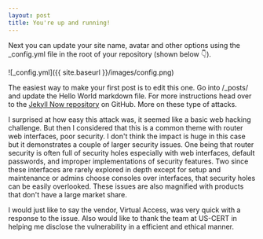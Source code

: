 ```yaml
---
layout: post
title: You're up and running!
---
```


Next you can update your site name, avatar and other options using the _config.yml file in the root of your repository (shown below :point_down:).

![_config.yml]({{ site.baseurl }}/images/config.png)

The easiest way to make your first post is to edit this one. Go into /_posts/ and update the Hello World markdown file. For more instructions head over to the [Jekyll Now repository](https://github.com/barryclark/jekyll-now) on GitHub.
More on these type of attacks.

I surprised at how easy this attack was, it seemed like a basic web hacking challenge. But then I considered that this
is a common theme with router web interfaces, poor security. I don't think the impact is huge in this case but it
demonstrates a couple of larger security issues. One being that router security is often full of security holes
especially with web interfaces, default passwords, and improper implementations of security features. Two since these
interfaces are rarely explored in depth except for setup and maintenance or admins choose consoles over interfaces, that security holes can be easily overlooked. These issues are also magnified with products that don't have a large
market share.

I would just like to say the vendor, Virtual Access, was very quick with a response to the issue. Also would like to
thank the team at US-CERT in helping me disclose the vulnerability in a efficient and ethical manner.
